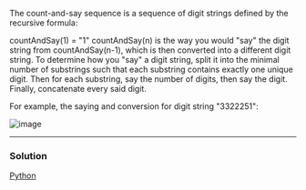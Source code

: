 The count-and-say sequence is a sequence of digit strings defined by the recursive formula:

countAndSay(1) = "1"
countAndSay(n) is the way you would "say" the digit string from countAndSay(n-1), which is then converted into a different digit string.
To determine how you "say" a digit string, split it into the minimal number of substrings such that each substring contains exactly one unique digit. Then for each substring, say the number of digits, then say the digit. Finally, concatenate every said digit.

For example, the saying and conversion for digit string "3322251":

![image](https://user-images.githubusercontent.com/22523309/174329875-a417699c-cfe6-4675-9dc2-8885238c7dfc.png)

<hr>

<h3> Solution </h3>

<a href = "https://github.com/anikpuranik/LeetCode/blob/main/Python/Problem%2038:%20Count%20and%20Say.md" target="_blank">Python</a>
